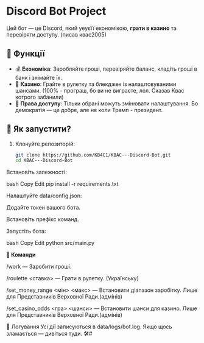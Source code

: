# Discord Bot Project

Цей бот — це Discord, який уеуєїї економікою, **грати в казино** та перевіряти доступу. (писав квас2005)

## 🔧 Функції

- 💰 **Економіка**: Заробляйте гроші, перевіряйте баланс, кладіть гроші в банк і знімайте їх.
- 🎰 **Казино**: Грайте в рулетку та блекджек із налаштовуваними шансами. (100% - програш, бо ви не виграєте, лол. Сказав Квас котрого забанили)
- 🔐 **Права доступу**: Тільки обрані можуть змінювати налаштування. Бо демократія — це добре, але не коли Трамп - президент.

## 🚀 Як запустити?

1. Клонуйте репозиторій:

   ```bash
   git clone https://github.com/KB4C1/KBAC---Discord-Bot.git
   cd KBAC---Discord-Bot

Встановіть залежності:

bash
Copy
Edit
pip install -r requirements.txt

Налаштуйте data/config.json:

Додайте токен вашого бота.

Встановіть префікс команд.

Запустіть бота:

bash
Copy
Edit
python src/main.py

**🧠 Команди**

/work — Заробити гроші.

/roulette <ставка> — Грати в рулетку. (Українську)

/set_money_range <мін> <макс> — Встановити діапазон заробітку. Лише для Представників Верховної Ради.(адмінів)

/set_casino_odds <гра> <шанси> — Встановити шанси для казино. Лише для Представників Верховної Ради.(адмінів)

📜 Логування
Усі дії записуються в data/logs/bot.log. Якщо щось зламається — дивіться туди. 🛠️#
